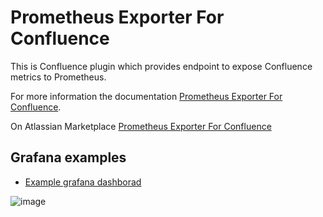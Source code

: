 # Prometheus Exporter For Confluence

This is Confluence plugin which provides endpoint to expose Confluence metrics to Prometheus.

For more information the documentation [Prometheus Exporter For Confluence](https://github.com/AndreyVMarkelov/prom-confluence-exporter/wiki/Prometheus-Exporter-For-Confluence).

On Atlassian Marketplace [Prometheus Exporter For Confluence](https://marketplace.atlassian.com/plugins/ru.andreymarkelov.atlas.plugins.prom-confluence-exporter/server/overview)

## Grafana examples 

* [Example grafana dashborad](./grafana/README.md)

![image](./grafana/img/grafana-jira-dashboard.png)
